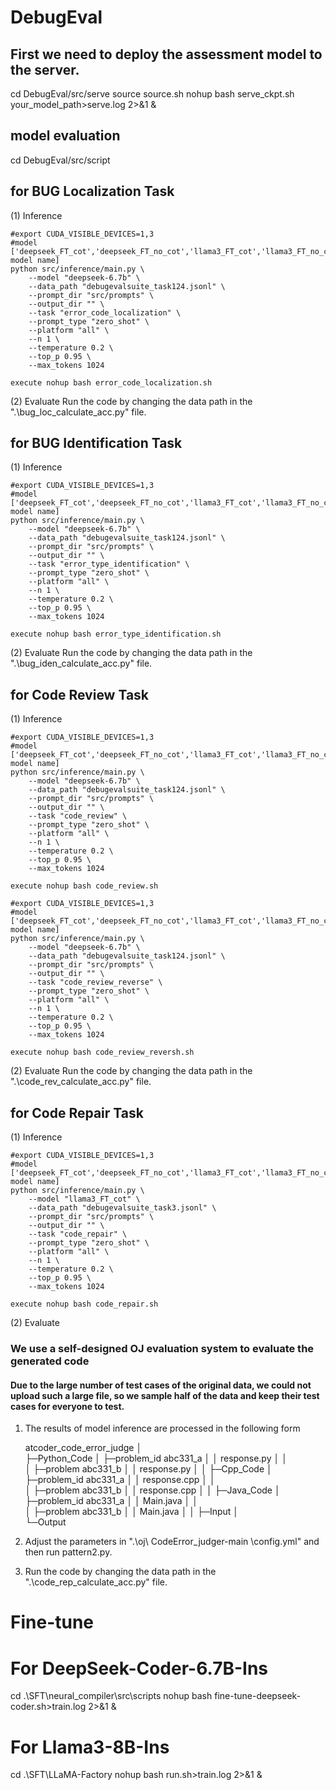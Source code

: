 # DebugEval
## First we need to deploy the assessment model to the server.
cd DebugEval/src/serve
source source.sh
nohup bash serve_ckpt.sh your_model_path>serve.log 2>&1 &
## model evaluation
cd DebugEval/src/script
## for BUG Localization Task
(1) Inference

    #export CUDA_VISIBLE_DEVICES=1,3
    #model ['deepseek_FT_cot','deepseek_FT_no_cot','llama3_FT_cot','llama3_FT_no_cot',other model name]
    python src/inference/main.py \
        --model "deepseek-6.7b" \
        --data_path "debugevalsuite_task124.jsonl" \
        --prompt_dir "src/prompts" \
        --output_dir "" \
        --task "error_code_localization" \
        --prompt_type "zero_shot" \
        --platform "all" \
        --n 1 \
        --temperature 0.2 \
        --top_p 0.95 \
        --max_tokens 1024

    execute nohup bash error_code_localization.sh   
(2) Evaluate
    Run the code by changing the data path in the ".\bug_loc_calculate_acc.py" file.
## for BUG Identification Task
(1) Inference

    #export CUDA_VISIBLE_DEVICES=1,3
    #model ['deepseek_FT_cot','deepseek_FT_no_cot','llama3_FT_cot','llama3_FT_no_cot',other model name]
    python src/inference/main.py \
        --model "deepseek-6.7b" \
        --data_path "debugevalsuite_task124.jsonl" \
        --prompt_dir "src/prompts" \
        --output_dir "" \
        --task "error_type_identification" \
        --prompt_type "zero_shot" \
        --platform "all" \
        --n 1 \
        --temperature 0.2 \
        --top_p 0.95 \
        --max_tokens 1024
        
    execute nohup bash error_type_identification.sh
(2) Evaluate
    Run the code by changing the data path in the ".\bug_iden_calculate_acc.py" file.
## for Code Review Task
(1) Inference

    #export CUDA_VISIBLE_DEVICES=1,3
    #model ['deepseek_FT_cot','deepseek_FT_no_cot','llama3_FT_cot','llama3_FT_no_cot',other model name]
    python src/inference/main.py \
        --model "deepseek-6.7b" \
        --data_path "debugevalsuite_task124.jsonl" \
        --prompt_dir "src/prompts" \
        --output_dir "" \
        --task "code_review" \
        --prompt_type "zero_shot" \
        --platform "all" \
        --n 1 \
        --temperature 0.2 \
        --top_p 0.95 \
        --max_tokens 1024
        
    execute nohup bash code_review.sh

    #export CUDA_VISIBLE_DEVICES=1,3
    #model ['deepseek_FT_cot','deepseek_FT_no_cot','llama3_FT_cot','llama3_FT_no_cot',other model name]
    python src/inference/main.py \
        --model "deepseek-6.7b" \
        --data_path "debugevalsuite_task124.jsonl" \
        --prompt_dir "src/prompts" \
        --output_dir "" \
        --task "code_review_reverse" \
        --prompt_type "zero_shot" \
        --platform "all" \
        --n 1 \
        --temperature 0.2 \
        --top_p 0.95 \
        --max_tokens 1024
        
    execute nohup bash code_review_reversh.sh
(2) Evaluate
    Run the code by changing the data path in the ".\code_rev_calculate_acc.py" file.
## for Code Repair Task
(1) Inference

    #export CUDA_VISIBLE_DEVICES=1,3
    #model ['deepseek_FT_cot','deepseek_FT_no_cot','llama3_FT_cot','llama3_FT_no_cot',other model name]
    python src/inference/main.py \
        --model "llama3_FT_cot" \
        --data_path "debugevalsuite_task3.jsonl" \
        --prompt_dir "src/prompts" \
        --output_dir "" \
        --task "code_repair" \
        --prompt_type "zero_shot" \
        --platform "all" \
        --n 1 \
        --temperature 0.2 \
        --top_p 0.95 \
        --max_tokens 1024
        
    execute nohup bash code_repair.sh
(2) Evaluate
### We use a self-designed OJ evaluation system to evaluate the generated code
#### Due to the large number of test cases of the original data, we could not upload such a large file, so we sample half of the data and keep their test cases for everyone to test. 
1) The results of model inference are processed in the following form
   
      atcoder_code_error_judge
    │  
    ├─Python_Code
    │  ├─problem_id abc331_a
    │  │   response.py
    │  │      
    │  ├─problem abc331_b
    │  │   response.py
    │  │
    ├─Cpp_Code
    │  ├─problem_id abc331_a
    │  │   response.cpp
    │  │      
    │  ├─problem abc331_b
    │  │   response.cpp
    │  │
    ├─Java_Code
    │  ├─problem_id abc331_a
    │  │   Main.java
    │  │      
    │  ├─problem abc331_b
    │  │   Main.java
    │  │
    ├─Input
    │          
    └─Output

3) Adjust the parameters in ".\oj\ CodeError_judger-main \config.yml" and then run pattern2.py.
4) Run the code by changing the data path in the ".\code_rep_calculate_acc.py" file.

# Fine-tune
# For DeepSeek-Coder-6.7B-Ins
cd .\SFT\neural_compiler\src\scripts
nohup bash fine-tune-deepseek-coder.sh>train.log 2>&1 &
# For Llama3-8B-Ins
cd .\SFT\LLaMA-Factory
nohup bash run.sh>train.log 2>&1 &
